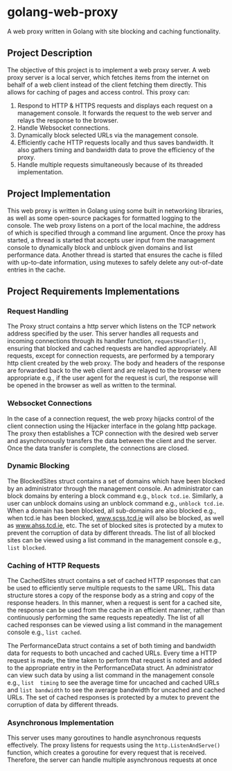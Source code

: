# golang-web-proxy
A web proxy written in Golang with site blocking and caching functionality.

## Project Description
The objective of this project is to implement a web proxy server. A web proxy server is a local 
server, which fetches items from the internet on behalf of a web client instead of the client 
fetching them directly. This allows for caching of pages and access control.
This proxy can:
1. Respond to HTTP & HTTPS requests and displays each request on a management console. It 
forwards the request to the web server and relays the response to the browser.
2. Handle Websocket connections.
3. Dynamically block selected URLs via the management console.
4. Efficiently cache HTTP requests locally and thus saves bandwidth. It also gathers timing and 
bandwidth data to prove the efficiency of the proxy.
5. Handle multiple requests simultaneously because of its threaded implementation.

## Project Implementation
This web proxy is written in Golang using some built in networking libraries, as well as some open-source 
packages for formatted logging to the console. The web proxy listens on a port of the local 
machine, the address of which is specified through a command line argument. Once the proxy has 
started, a thread is started that accepts user input from the management console to dynamically 
block and unblock given domains and list performance data. Another thread is started that 
ensures the cache is filled with up-to-date information, using mutexes to safely delete any out-of-date entries in the cache.

## Project Requirements Implementations
### Request Handling
The Proxy struct contains a http server which listens on the TCP network address specified by the 
user. This server handles all requests and incoming connections through its handler function, 
`requestHandler()`, ensuring that blocked and cached requests are handled appropriately. All 
requests, except for connection requests, are performed by a temporary http client created by the 
web proxy. The body and headers of the response are forwarded back to the web client and are 
relayed to the browser where appropriate e.g., if the user agent for the request is curl, the 
response will be opened in the browser as well as written to the terminal.

### Websocket Connections
In the case of a connection request, the web proxy hijacks control of the client connection using 
the Hijacker interface in the golang http package. The proxy then establishes a TCP connection 
with the desired web server and asynchronously transfers the data between the client and the 
server. Once the data transfer is complete, the connections are closed.

### Dynamic Blocking
The BlockedSites struct contains a set of domains which have been blocked by an administrator 
through the management console. An administrator can block domains by entering a block 
command e.g., `block tcd.ie`. Similarly, a user can unblock domains using an unblock command 
e.g., `unblock tcd.ie`. When a domain has been blocked, all sub-domains are also blocked e.g., 
when tcd.ie has been blocked, www.scss.tcd.ie will also be blocked, as well as www.ahss.tcd.ie, 
etc. The set of blocked sites is protected by a mutex to prevent the corruption of data by different 
threads. The list of all blocked sites can be viewed using a list command in the management 
console e.g., `list blocked`.

### Caching of HTTP Requests
The CachedSites struct contains a set of cached HTTP responses that can be used to efficiently 
serve multiple requests to the same URL. This data structure stores a copy of the response body as 
a string and copy of the response headers. In this manner, when a request is sent for a cached site, 
the response can be used from the cache in an efficient manner, rather than continuously 
performing the same requests repeatedly. The list of all cached responses can be viewed using a 
list command in the management console e.g., `list cached`.

The PerformanceData struct contains a set of both timing and bandwidth data for requests to both 
uncached and cached URLs. Every time a HTTP request is made, the time taken to perform that 
request is noted and added to the appropriate entry in the PerformanceData struct. An 
administrator can view such data by using a list command in the management console e.g., `list 
timing` to see the average time for uncached and cached URLs and `list bandwidth` to see the 
average bandwidth for uncached and cached URLs. The set of cached responses is protected by a 
mutex to prevent the corruption of data by different threads.

### Asynchronous Implementation
This server uses many goroutines to handle asynchronous requests effectively. The proxy listens 
for requests using the `http.ListenAndServe()` function, which creates a goroutine for every 
request that is received. Therefore, the server can handle multiple asynchronous requests at once



